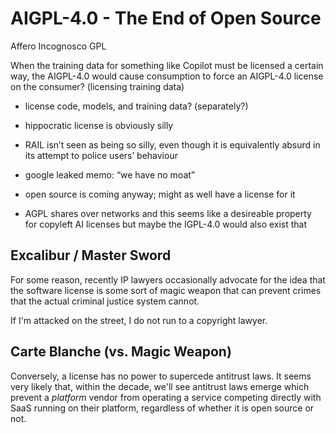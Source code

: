 # AIGPL-4.0 - The End of Open Source

Affero Incognosco GPL

When the training data for something like Copilot must be licensed a certain way, the AIGPL-4.0 would cause consumption to force an AIGPL-4.0 license on the consumer? (licensing training data)

- license code, models, and training data? (separately?)

- hippocratic license is obviously silly
- RAIL isn’t seen as being so silly, even though it is equivalently absurd in its attempt to police users’ behaviour
- google leaked memo: “we have no moat”
- open source is coming anyway; might as well have a license for it

- AGPL shares over networks and this seems like a desireable property for copyleft AI licenses but maybe the IGPL-4.0 would also exist that

## Excalibur / Master Sword

For some reason, recently IP lawyers occasionally advocate for the idea that the software license is some sort of magic weapon that can prevent crimes that the actual criminal justice system cannot.

If I'm attacked on the street, I do not run to a copyright lawyer.

## Carte Blanche (vs. Magic Weapon)

Conversely, a license has no power to supercede antitrust laws.
It seems very likely that, within the decade, we'll see antitrust laws emerge which prevent a _platform_ vendor from operating a service competing directly with SaaS running on their platform, regardless of whether it is open source or not.
